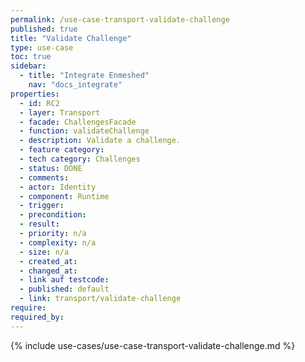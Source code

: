 ```yaml
---
permalink: /use-case-transport-validate-challenge
published: true
title: "Validate Challenge"
type: use-case
toc: true
sidebar:
  - title: "Integrate Enmeshed"
    nav: "docs_integrate"
properties:
  - id: RC2
  - layer: Transport
  - facade: ChallengesFacade
  - function: validateChallenge
  - description: Validate a challenge.
  - feature category:
  - tech category: Challenges
  - status: DONE
  - comments:
  - actor: Identity
  - component: Runtime
  - trigger:
  - precondition:
  - result:
  - priority: n/a
  - complexity: n/a
  - size: n/a
  - created_at:
  - changed_at:
  - link auf testcode:
  - published: default
  - link: transport/validate-challenge
require:
required_by:
---
```


{% include use-cases/use-case-transport-validate-challenge.md %}
